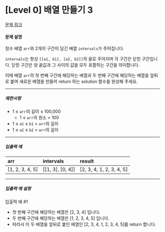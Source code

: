 # [Level 0] 배열 만들기 3

[문제 링크](https://school.programmers.co.kr/learn/courses/30/lessons/181895)

#### 문제 설명

정수 배열 ```arr```와 2개의 구간이 담긴 배열 ```intervals```가 주어집니다.

```intervals```는 항상 ```[[a1, b1], [a2, b2]]```의 꼴로 주어지며 각 구간은 닫힌 구간입니다. 닫힌 구간은 양 끝값과 그 사이의 값을 모두 포함하는 구간을 의미합니다.

이때 배열 ```arr```의 첫 번째 구간에 해당하는 배열과 두 번째 구간에 해당하는 배열을 앞뒤로 붙여 새로운 배열을 만들어 return 하는 solution 함수를 완성해 주세요.

---

##### 제한사항

- 1 ≤ ```arr```의 길이 ≤ 100,000
  - 1 ≤ ```arr```의 원소 < 100
- 1 ≤ ```a1``` ≤ ```b1``` < ```arr```의 길이
- 1 ≤ ```a2``` ≤ ```b2``` < ```arr```의 길이

---

##### 입출력 예

|arr|intervals|result|
|:---|:---|:---|
|[1, 2, 3, 4, 5]|[[1, 3], [0, 4]]|[2, 3, 4, 1, 2, 3, 4, 5]|

---

##### 입출력 예 설명

입출력 예 #1

- 첫 번째 구간에 해당하는 배열은 [2, 3, 4] 입니다.
- 두 번째 구간에 해당하는 배열은 [1, 2, 3, 4, 5] 입니다.
- 따라서 이 두 배열을 앞뒤로 붙인 배열인 [2, 3, 4, 1, 2, 3, 4, 5]를 return 합니다.

